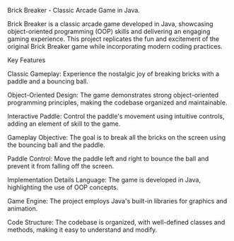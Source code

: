 Brick Breaker - Classic Arcade Game in Java.

Brick Breaker is a classic arcade game developed in Java, showcasing object-oriented programming (OOP) skills and delivering an engaging gaming experience. This project replicates the fun and excitement of the original Brick Breaker game while incorporating modern coding practices.

Key Features

Classic Gameplay: Experience the nostalgic joy of breaking bricks with a paddle and a bouncing ball.

Object-Oriented Design: The game demonstrates strong object-oriented programming principles, making the codebase organized and maintainable.

Interactive Paddle: Control the paddle's movement using intuitive controls, adding an element of skill to the game.

Gameplay
Objective: The goal is to break all the bricks on the screen using the bouncing ball and the paddle.

Paddle Control: Move the paddle left and right to bounce the ball and prevent it from falling off the screen.

Implementation Details
Language: The game is developed in Java, highlighting the use of OOP concepts.

Game Engine: The project employs Java's built-in libraries for graphics and animation.

Code Structure: The codebase is organized, with well-defined classes and methods, making it easy to understand and modify.

